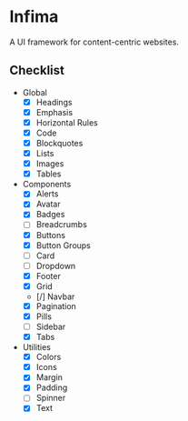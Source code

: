 # Infima

A UI framework for content-centric websites.

## Checklist

- Global
  - [x] Headings
  - [x] Emphasis
  - [x] Horizontal Rules
  - [x] Code
  - [x] Blockquotes
  - [x] Lists
  - [x] Images
  - [x] Tables
- Components
  - [x] Alerts
  - [x] Avatar
  - [x] Badges
  - [ ] Breadcrumbs
  - [x] Buttons
  - [x] Button Groups
  - [ ] Card
  - [ ] Dropdown
  - [x] Footer
  - [x] Grid
  - [/] Navbar
  - [x] Pagination
  - [x] Pills
  - [ ] Sidebar
  - [x] Tabs
- Utilities
  - [x] Colors
  - [x] Icons
  - [x] Margin
  - [x] Padding
  - [ ] Spinner
  - [x] Text

